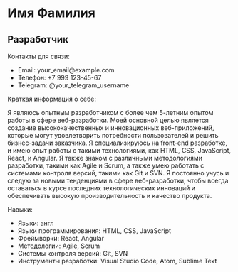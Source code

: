 <!DOCTYPE html>
<html>
<head>
</head>
<body>
        <div class="container">
            <div class="center-column">
                <h1>Имя Фамилия</h1>
                <h2>Разработчик</h2>
         </div>
		<div class="right-column">
			<p>Контакты для связи:</p>
			<ul>
				<li><span>Email:</span> your_email@example.com</li>
				<li><span>Телефон:</span> +7 999 123-45-67</li>
				<li><span>Telegram:</span> @your_telegram_username</li>
			</ul>
			<p>Краткая информация о себе:</p>
			<p>Я являюсь опытным разработчиком с более чем 5-летним опытом работы в сфере веб-разработки. Моей основной целью является создание высококачественных и инновационных веб-приложений, которые могут удовлетворить потребности пользователей и решить бизнес-задачи заказчика. Я специализируюсь на front-end разработке, и имею опыт работы с такими технологиями, как HTML, CSS, JavaScript, React, и Angular. Я также знаком с различными методологиями разработки, такими как Agile и Scrum, а также умею работать с системами контроля версий, такими как Git и SVN. Я постоянно учусь и следую за новыми тенденциями в сфере веб-разработки, чтобы всегда оставаться в курсе последних технологических инноваций и обеспечивать высокую производительность и качество продукта.</p>
            <p>Навыки:</p>
            <ul>
            <li><span>Языки:</span> англ</li>
            <li><span>Языки программирования:</span> HTML, CSS, JavaScript</li>
            <li><span>Фреймворки:</span> React, Angular</li>
            <li><span>Методологии:</span> Agile, Scrum</li>
            <li><span>Системы контроля версий:</span> Git, SVN</li>
            <li><span>Инструменты разработки:</span> Visual Studio Code, Atom, Sublime Text</li>
            </ul>
            </div>
            </div>
